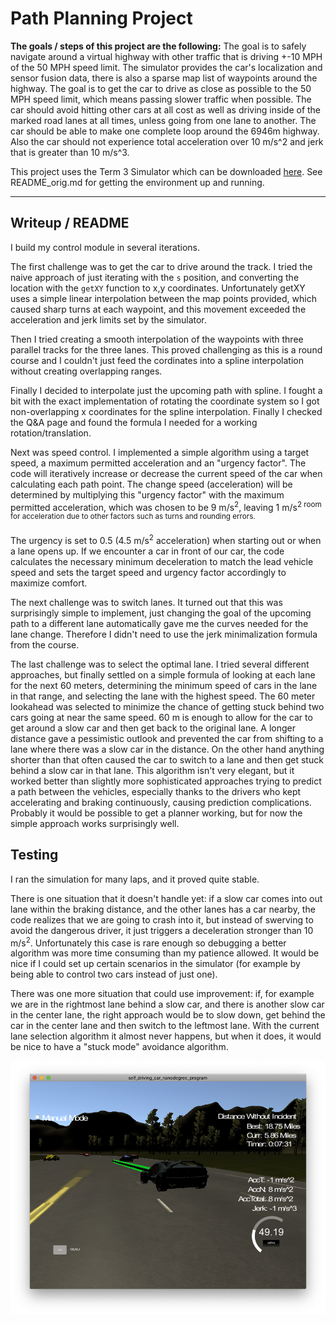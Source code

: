 # **Path Planning Project**


**The goals / steps of this project are the following:**
The goal is to safely navigate around a virtual highway with other traffic that is driving +-10 MPH of the 50 MPH speed limit. The simulator provides the car's localization and sensor fusion data, there is also a sparse map list of waypoints around the highway. The goal is to get the car to drive as close as possible to the 50 MPH speed limit, which means passing slower traffic when possible. The car should avoid hitting other cars at all cost as well as driving inside of the marked road lanes at all times, unless going from one lane to another. The car should be able to make one complete loop around the 6946m highway. Also the car should not experience total acceleration over 10 m/s^2 and jerk that is greater than 10 m/s^3.

This project uses the Term 3 Simulator which can be downloaded [here](https://github.com/udacity/self-driving-car-sim/releases/tag/T3_v1.2). See README_orig.md for getting the environment up and running.

[//]: # (Image References)

[image1]: ./writeup_images/simulator.png "Simulator screenshot "

---

## Writeup / README

I build my control module in several iterations.

The first challenge was to get the car to drive around the track. I tried the naive approach of just iterating with the `s` position, and converting the location with the `getXY` function to x,y coordinates. Unfortunately getXY uses a simple linear interpolation between the map points provided, which caused sharp turns at each waypoint, and this movement exceeded the acceleration and jerk limits set by the simulator.

Then I tried creating a smooth interpolation of the waypoints with three parallel tracks for the three lanes. This proved challenging as this is a round course and I couldn't just feed the cordinates into a spline interpolation without creating overlapping ranges.

Finally I decided to interpolate just the upcoming path with spline. I fought a bit with the exact implementation of rotating the coordinate system so I got non-overlapping x coordinates for the spline interpolation. Finally I checked the Q&A page and found the formula I needed for a working rotation/translation.

Next was speed control. I implemented a simple algorithm using a target speed, a maximum permitted acceleration and an "urgency factor". The code will iteratively increase or decrease the current speed of the car when calculating each path point. The change speed (acceleration) will be determined by multiplying this "urgency factor" with the maximum permitted acceleration, which was chosen to be 9 m/s<sup>2</sup>, leaving 1 m/s<sup>2 room for acceleration due to other factors such as turns and rounding errors. 

The urgency is set to 0.5 (4.5 m/s<sup>2</sup> acceleration) when starting out or when a lane opens up. If we encounter a car in front of our car, the code calculates the necessary minimum deceleration to match the lead vehicle speed and sets the target speed and urgency factor accordingly to maximize comfort. 

The next challenge was to switch lanes. It turned out that this was surprisingly simple to implement, just changing the goal of the upcoming path to a different lane automatically gave me the curves needed for the lane change. Therefore I didn't need to use the jerk minimalization formula from the course.

The last challenge was to select the optimal lane. I tried several different approaches, but finally settled on a simple formula of looking at each lane for the next 60 meters, determining the minimum speed of cars in the lane in that range, and selecting the lane with the highest speed. The 60 meter lookahead was selected to minimize the chance of getting stuck behind two cars going at near the same speed. 60 m is enough to allow for the car to get around a slow car and then get back to the original lane. A longer distance gave a pessimistic outlook and prevented the car from shifting to a lane where there was a slow car in the distance. On the other hand anything shorter than that often caused the car to switch to a lane and then get stuck behind a slow car in that lane. This algorithm isn't very elegant, but it worked better than slightly more sophisticated approaches trying to predict a path between the vehicles, especially thanks to the drivers who kept accelerating and braking continuously, causing prediction complications. Probably it would be possible to get a planner working, but for now the simple approach works surprisingly well.


## Testing

I ran the simulation for many laps, and it proved quite stable. 

There is one situation that it doesn't handle yet: if a slow car comes into out lane within the braking distance, and the other lanes has a car nearby, the code realizes that we are going to crash into it, but instead of swerving to avoid the dangerous driver, it just triggers a deceleration stronger than 10 m/s<sup>2</sup>. Unfortunately this case is rare enough so debugging a better algorithm was more time consuming than my patience allowed. It would be nice if I could set up certain scenarios in the simulator (for example by being able to control two cars instead of just one).

There was one more situation that could use improvement: if, for example we are in the rightmost lane behind a slow car, and there is another slow car in the center lane, the right approach would be to slow down, get behind the car in the center lane and then switch to the leftmost lane. With the current lane selection algorithm it almost never happens, but when it does, it would be nice to have a "stuck mode" avoidance algorithm.

![image1]
